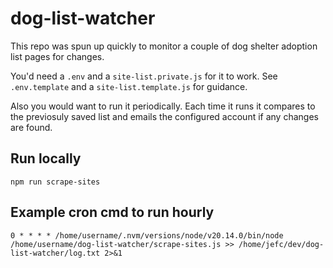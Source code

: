 # dog-list-watcher

This repo was spun up quickly to monitor a couple of dog shelter adoption list pages for changes.  

You'd need a `.env` and a `site-list.private.js` for it to work. See `.env.template` and a `site-list.template.js` for guidance. 

Also you would want to run it periodically. Each time it runs it compares to the previosuly saved list and emails the configured account if any changes are found. 

## Run locally

`npm run scrape-sites`

## Example cron cmd to run hourly

`0 * * * * /home/username/.nvm/versions/node/v20.14.0/bin/node /home/username/dog-list-watcher/scrape-sites.js >> /home/jefc/dev/dog-list-watcher/log.txt 2>&1`